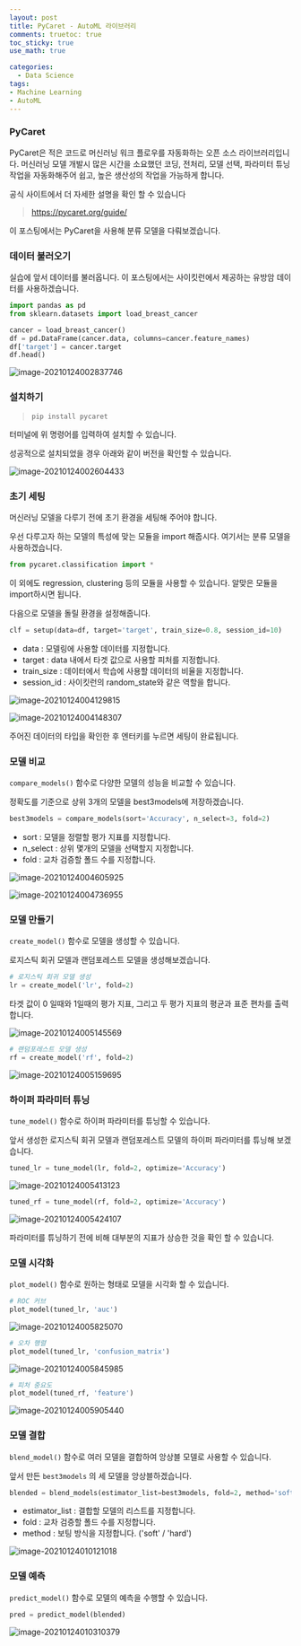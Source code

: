 ```yaml
---
layout: post
title: PyCaret - AutoML 라이브러리
comments: truetoc: true
toc_sticky: true
use_math: true

categories:
  - Data Science
tags:
- Machine Learning
- AutoML
---
```




### PyCaret



PyCaret은 적은 코드로 머신러닝 워크 플로우를 자동화하는 오픈 소스 라이브러리입니다. 머신러닝 모델 개발시 많은 시간을 소요했던 코딩, 전처리, 모델 선택, 파라미터 튜닝 작업을 자동화해주어 쉽고, 높은 생산성의 작업을 가능하게 합니다.

공식 사이트에서 더 자세한 설명을 확인 할 수 있습니다

> https://pycaret.org/guide/

이 포스팅에서는 PyCaret을 사용해 분류 모델을 다뤄보겠습니다.



### 데이터 불러오기

실습에 앞서 데이터를 불러옵니다. 이 포스팅에서는 사이킷런에서 제공하는 유방암 데이터를 사용하겠습니다.

```python
import pandas as pd
from sklearn.datasets import load_breast_cancer

cancer = load_breast_cancer()
df = pd.DataFrame(cancer.data, columns=cancer.feature_names)
df['target'] = cancer.target
df.head()
```

![image-20210124002837746](C:\Users\Hyunjae\AppData\Roaming\Typora\typora-user-images\image-20210124002837746.png)



### 설치하기

>`pip install pycaret`

터미널에 위 명령어를 입력하여 설치할 수 있습니다.

성공적으로 설치되었을 경우 아래와 같이 버전을 확인할 수 있습니다. 

![image-20210124002604433](C:\Users\Hyunjae\AppData\Roaming\Typora\typora-user-images\image-20210124002604433.png)



### 초기 세팅

머신러닝 모델을 다루기 전에 초기 환경을 세팅해 주어야 합니다. 

우선 다루고자 하는 모델의 특성에 맞는 모듈을 import 해줍시다. 여기서는 분류 모델을 사용하겠습니다.

```python
from pycaret.classification import *
```

이 외에도 regression, clustering 등의 모듈을 사용할 수 있습니다.  알맞은 모듈을 import하시면 됩니다.

다음으로 모델을 돌릴 환경을 설정해줍니다. 

```python
clf = setup(data=df, target='target', train_size=0.8, session_id=10)
```

* data : 모델링에 사용할 데이터를 지정합니다.
* target : data 내에서 타겟 값으로 사용할 피처를 지정합니다.
* train_size : 데이터에서 학습에 사용할 데이터의 비율을 지정합니다.
* session_id : 사이킷런의 random_state와 같은 역할을 합니다.

![image-20210124004129815](C:\Users\Hyunjae\AppData\Roaming\Typora\typora-user-images\image-20210124004129815.png)

![image-20210124004148307](C:\Users\Hyunjae\AppData\Roaming\Typora\typora-user-images\image-20210124004148307.png)

주어진 데이터의 타입을 확인한 후 엔터키를 누르면 세팅이 완료됩니다.



### 모델 비교

`compare_models()` 함수로 다양한 모델의 성능을 비교할 수 있습니다.

정확도를 기준으로 상위 3개의 모델을 best3models에 저장하겠습니다.

```python
best3models = compare_models(sort='Accuracy', n_select=3, fold=2)
```

* sort : 모델을 정렬할 평가 지표를 지정합니다.
* n_select : 상위 몇개의 모델을 선택할지 지정합니다.
* fold : 교차 검증할 폴드 수를 지정합니다. 

![image-20210124004605925](C:\Users\Hyunjae\AppData\Roaming\Typora\typora-user-images\image-20210124004605925.png)



![image-20210124004736955](C:\Users\Hyunjae\AppData\Roaming\Typora\typora-user-images\image-20210124004736955.png)



### 모델 만들기

`create_model()` 함수로 모델을 생성할 수 있습니다.

로지스틱 회귀 모델과 랜덤포레스트 모델을 생성해보겠습니다.

```python
# 로지스틱 회귀 모델 생성
lr = create_model('lr', fold=2)
```

타겟 값이 0 일때와 1일때의 평가 지표, 그리고 두 평가 지표의 평균과 표준 편차를 출력합니다.

![image-20210124005145569](C:\Users\Hyunjae\AppData\Roaming\Typora\typora-user-images\image-20210124005145569.png)

```python
# 랜덤포레스트 모델 생성
rf = create_model('rf', fold=2)
```

![image-20210124005159695](C:\Users\Hyunjae\AppData\Roaming\Typora\typora-user-images\image-20210124005159695.png)





### 하이퍼 파라미터 튜닝

`tune_model()` 함수로 하이퍼 파라미터를 튜닝할 수 있습니다.

앞서 생성한 로지스틱 회귀 모델과 랜덤포레스트 모델의 하이퍼 파라미터를 튜닝해 보겠습니다.

```python
tuned_lr = tune_model(lr, fold=2, optimize='Accuracy')
```

![image-20210124005413123](C:\Users\Hyunjae\AppData\Roaming\Typora\typora-user-images\image-20210124005413123.png)

```python
tuned_rf = tune_model(rf, fold=2, optimize='Accuracy')
```

![image-20210124005424107](C:\Users\Hyunjae\AppData\Roaming\Typora\typora-user-images\image-20210124005424107.png)



파라미터를 튜닝하기 전에 비해 대부분의 지표가 상승한 것을 확인 할 수 있습니다. 





### 모델 시각화

`plot_model()` 함수로 원하는 형태로 모델을 시각화 할 수 있습니다.

```python
# ROC 커브
plot_model(tuned_lr, 'auc')
```

![image-20210124005825070](C:\Users\Hyunjae\AppData\Roaming\Typora\typora-user-images\image-20210124005825070.png)

```python
# 오차 행렬
plot_model(tuned_lr, 'confusion_matrix')
```

![image-20210124005845985](C:\Users\Hyunjae\AppData\Roaming\Typora\typora-user-images\image-20210124005845985.png)

```python
# 피처 중요도 
plot_model(tuned_rf, 'feature')
```

![image-20210124005905440](C:\Users\Hyunjae\AppData\Roaming\Typora\typora-user-images\image-20210124005905440.png)





### 모델 결합

`blend_model()` 함수로 여러 모델을 결합하여 앙상블 모델로 사용할 수 있습니다.

앞서 만든 `best3models` 의 세 모델을 앙상블하겠습니다.

```python
blended = blend_models(estimator_list=best3models, fold=2, method='soft')
```

* estimator_list : 결합할 모델의 리스트를 지정합니다.
* fold : 교차 검증할 폴드 수를 지정합니다.
* method : 보팅 방식을 지정합니다. ('soft' / 'hard')

![image-20210124010121018](C:\Users\Hyunjae\AppData\Roaming\Typora\typora-user-images\image-20210124010121018.png)





### 모델 예측

`predict_model()` 함수로 모델의 예측을 수행할 수 있습니다.

```python
pred = predict_model(blended)
```

![image-20210124010310379](C:\Users\Hyunjae\AppData\Roaming\Typora\typora-user-images\image-20210124010310379.png)



